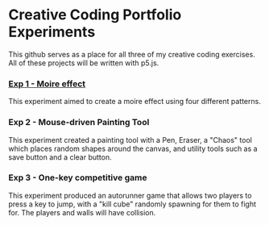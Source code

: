 # Creative Coding Portfolio Experiments
This github serves as a place for all three of my creative coding exercises. All of these projects will be written with p5.js.

### [Exp 1 - Moire effect](Exp1.md)
This experiment aimed to create a moire effect using four different patterns. 

### Exp 2 - Mouse-driven Painting Tool
This experiment created a painting tool with a Pen, Eraser, a "Chaos" tool which places random shapes around the canvas, and utility tools such as a save button and a clear button.

### Exp 3 - One-key competitive game
This experiment produced an autorunner game that allows two players to press a key to jump, with a "kill cube" randomly spawning for them to fight for. The players and walls will have collision.
